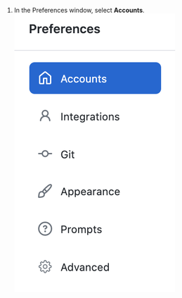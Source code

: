 1. In the Preferences window, select **Accounts**.
  ![The Accounts pane in the Preferences window](/assets/images/help/desktop/mac-select-accounts-pane.png)
